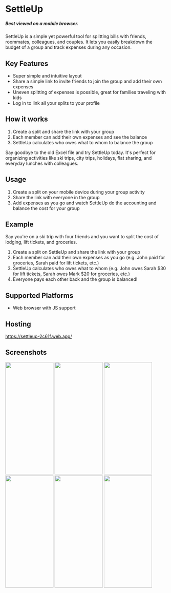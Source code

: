 # SettleUp
##### Best viewed on a mobile browser.

SettleUp is a simple yet powerful tool for splitting bills with friends, roommates, colleagues, and couples. It lets you easily breakdown the budget of a group and track expenses during any occasion.

## Key Features
- Super simple and intuitive layout
- Share a simple link to invite friends to join the group and add their own expenses
- Uneven splitting of expenses is possible, great for families traveling with kids
- Log in to link all your splits to your profile

## How it works
1. Create a split and share the link with your group
2. Each member can add their own expenses and see the balance
3. SettleUp calculates who owes what to whom to balance the group

Say goodbye to the old Excel file and try SettleUp today. It's perfect for organizing activities like ski trips, city trips, holidays, flat sharing, and everyday lunches with colleagues. 

## Usage
1. Create a split on your mobile device during your group activity
2. Share the link with everyone in the group
3. Add expenses as you go and watch SettleUp do the accounting and balance the cost for your group

## Example
Say you're on a ski trip with four friends and you want to split the cost of lodging, lift tickets, and groceries. 
1. Create a split on SettleUp and share the link with your group
2. Each member can add their own expenses as you go (e.g. John paid for groceries, Sarah paid for lift tickets, etc.)
3. SettleUp calculates who owes what to whom (e.g. John owes Sarah $30 for lift tickets, Sarah owes Mark $20 for groceries, etc.)
4. Everyone pays each other back and the group is balanced!

## Supported Platforms
- Web browser with JS support

## Hosting
https://settleup-2c61f.web.app/

## Screenshots
<img src="https://github.com/vedant-shah/settleUp/assets/87229097/41847c5b-c2d7-4716-a1e8-ecb2ac2791c0" width="150" height="350">
<img src="https://github.com/vedant-shah/settleUp/assets/87229097/a1997a62-4501-4a1a-9b8c-4534eccf58ab" width="150" height="350">
<img src="https://github.com/vedant-shah/settleUp/assets/87229097/9a64ba36-8c33-451e-a08b-7c72d4533d01" width="150" height="350">
<img src="https://github.com/vedant-shah/settleUp/assets/87229097/d00b681b-da4e-4be6-b600-e9294622a243" width="150" height="350">
<img src="https://github.com/vedant-shah/settleUp/assets/87229097/61de46b8-06e4-4edc-b1ad-6df9ee157963" width="150" height="350">
<img src="https://github.com/vedant-shah/settleUp/assets/87229097/612088c1-552d-44d5-b902-c162f2532bd5" width="150" height="350">


